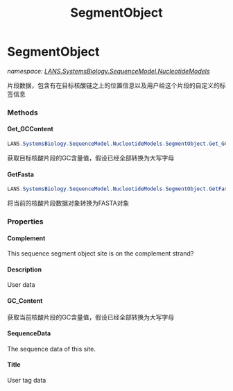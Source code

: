 ﻿---
title: SegmentObject
---

# SegmentObject
_namespace: [LANS.SystemsBiology.SequenceModel.NucleotideModels](N-LANS.SystemsBiology.SequenceModel.NucleotideModels.html)_

片段数据，包含有在目标核酸链之上的位置信息以及用户给这个片段的自定义的标签信息

### Methods

#### Get_GCContent
```csharp
LANS.SystemsBiology.SequenceModel.NucleotideModels.SegmentObject.Get_GCContent(System.String)
```
获取目标核酸片段的GC含量值，假设已经全部转换为大写字母

#### GetFasta
```csharp
LANS.SystemsBiology.SequenceModel.NucleotideModels.SegmentObject.GetFasta
```
将当前的核酸片段数据对象转换为FASTA对象



### Properties

#### Complement
This sequence segment object site is on the complement strand?
#### Description
User data
#### GC_Content
获取当前核酸片段的GC含量值，假设已经全部转换为大写字母
#### SequenceData
The sequence data of this site.
#### Title
User tag data

